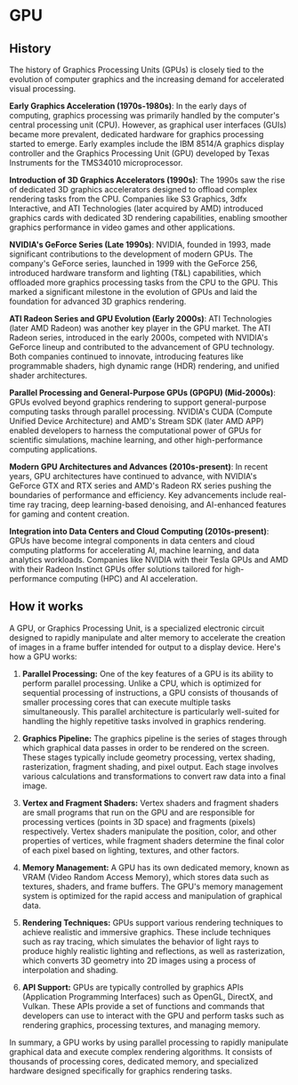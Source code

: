 

# GPU

## History

The history of Graphics Processing Units (GPUs) is closely tied to the evolution of computer graphics and the increasing demand for accelerated visual processing.

**Early Graphics Acceleration (1970s-1980s)**: In the early days of computing, graphics processing was primarily handled by the computer's central processing unit (CPU). However, as graphical user interfaces (GUIs) became more prevalent, dedicated hardware for graphics processing started to emerge. Early examples include the IBM 8514/A graphics display controller and the Graphics Processing Unit (GPU) developed by Texas Instruments for the TMS34010 microprocessor.

**Introduction of 3D Graphics Accelerators (1990s)**: The 1990s saw the rise of dedicated 3D graphics accelerators designed to offload complex rendering tasks from the CPU. Companies like S3 Graphics, 3dfx Interactive, and ATI Technologies (later acquired by AMD) introduced graphics cards with dedicated 3D rendering capabilities, enabling smoother graphics performance in video games and other applications.

**NVIDIA's GeForce Series (Late 1990s)**: NVIDIA, founded in 1993, made significant contributions to the development of modern GPUs. The company's GeForce series, launched in 1999 with the GeForce 256, introduced hardware transform and lighting (T&L) capabilities, which offloaded more graphics processing tasks from the CPU to the GPU. This marked a significant milestone in the evolution of GPUs and laid the foundation for advanced 3D graphics rendering.

**ATI Radeon Series and GPU Evolution (Early 2000s)**: ATI Technologies (later AMD Radeon) was another key player in the GPU market. The ATI Radeon series, introduced in the early 2000s, competed with NVIDIA's GeForce lineup and contributed to the advancement of GPU technology. Both companies continued to innovate, introducing features like programmable shaders, high dynamic range (HDR) rendering, and unified shader architectures.

**Parallel Processing and General-Purpose GPUs (GPGPU) (Mid-2000s)**: GPUs evolved beyond graphics rendering to support general-purpose computing tasks through parallel processing. NVIDIA's CUDA (Compute Unified Device Architecture) and AMD's Stream SDK (later AMD APP) enabled developers to harness the computational power of GPUs for scientific simulations, machine learning, and other high-performance computing applications.

**Modern GPU Architectures and Advances (2010s-present)**: In recent years, GPU architectures have continued to advance, with NVIDIA's GeForce GTX and RTX series and AMD's Radeon RX series pushing the boundaries of performance and efficiency. Key advancements include real-time ray tracing, deep learning-based denoising, and AI-enhanced features for gaming and content creation.

**Integration into Data Centers and Cloud Computing (2010s-present)**: GPUs have become integral components in data centers and cloud computing platforms for accelerating AI, machine learning, and data analytics workloads. Companies like NVIDIA with their Tesla GPUs and AMD with their Radeon Instinct GPUs offer solutions tailored for high-performance computing (HPC) and AI acceleration.

## How it works

A GPU, or Graphics Processing Unit, is a specialized electronic circuit designed to rapidly manipulate and alter memory to accelerate the creation of images in a frame buffer intended for output to a display device. Here's how a GPU works:

1. **Parallel Processing:** One of the key features of a GPU is its ability to perform parallel processing. Unlike a CPU, which is optimized for sequential processing of instructions, a GPU consists of thousands of smaller processing cores that can execute multiple tasks simultaneously. This parallel architecture is particularly well-suited for handling the highly repetitive tasks involved in graphics rendering.

2. **Graphics Pipeline:** The graphics pipeline is the series of stages through which graphical data passes in order to be rendered on the screen. These stages typically include geometry processing, vertex shading, rasterization, fragment shading, and pixel output. Each stage involves various calculations and transformations to convert raw data into a final image.

3. **Vertex and Fragment Shaders:** Vertex shaders and fragment shaders are small programs that run on the GPU and are responsible for processing vertices (points in 3D space) and fragments (pixels) respectively. Vertex shaders manipulate the position, color, and other properties of vertices, while fragment shaders determine the final color of each pixel based on lighting, textures, and other factors.

4. **Memory Management:** A GPU has its own dedicated memory, known as VRAM (Video Random Access Memory), which stores data such as textures, shaders, and frame buffers. The GPU's memory management system is optimized for the rapid access and manipulation of graphical data.

5. **Rendering Techniques:** GPUs support various rendering techniques to achieve realistic and immersive graphics. These include techniques such as ray tracing, which simulates the behavior of light rays to produce highly realistic lighting and reflections, as well as rasterization, which converts 3D geometry into 2D images using a process of interpolation and shading.

6. **API Support:** GPUs are typically controlled by graphics APIs (Application Programming Interfaces) such as OpenGL, DirectX, and Vulkan. These APIs provide a set of functions and commands that developers can use to interact with the GPU and perform tasks such as rendering graphics, processing textures, and managing memory.

In summary, a GPU works by using parallel processing to rapidly manipulate graphical data and execute complex rendering algorithms. It consists of thousands of processing cores, dedicated memory, and specialized hardware designed specifically for graphics rendering tasks.